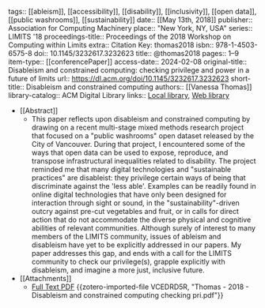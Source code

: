 tags:: [[ableism]], [[accessibility]], [[disability]], [[inclusivity]], [[open data]], [[public washrooms]], [[sustainability]]
date:: [[May 13th, 2018]]
publisher:: Association for Computing Machinery
place:: "New York, NY, USA"
series:: LIMITS '18
proceedings-title:: Proceedings of the 2018 Workshop on Computing within Limits
extra:: Citation Key: thomas2018
isbn:: 978-1-4503-6575-8
doi:: 10.1145/3232617.3232623
title:: @thomas2018
pages:: 1–9
item-type:: [[conferencePaper]]
access-date:: 2024-02-08
original-title:: Disableism and constrained computing: checking privilege and power in a future of limits
url:: https://dl.acm.org/doi/10.1145/3232617.3232623
short-title:: Disableism and constrained computing
authors:: [[Vanessa Thomas]]
library-catalog:: ACM Digital Library
links:: [Local library](zotero://select/groups/2386895/items/DZBJ3D6X), [Web library](https://www.zotero.org/groups/2386895/items/DZBJ3D6X)

- [[Abstract]]
	- This paper reflects upon disableism and constrained computing by drawing on a recent multi-stage mixed methods research project that focused on a "public washrooms" open dataset released by the City of Vancouver. During that project, I encountered some of the ways that open data can be used to expose, reproduce, and transpose infrastructural inequalities related to disability. The project reminded me that many digital technologies and "sustainable practices" are disableist: they privilege certain ways of being that discriminate against the 'less able'. Examples can be readily found in online digital technologies that have only been designed for interaction through sight or sound, in the "sustainability"-driven outcry against pre-cut vegetables and fruit, or in calls for direct action that do not accommodate the diverse physical and cognitive abilities of relevant communities. Although surely of interest to many members of the LIMITS community, issues of ableism and disableism have yet to be explicitly addressed in our papers. My paper addresses this gap, and ends with a call for the LIMITS community to check our privilege(s), grapple explicitly with disableism, and imagine a more just, inclusive future.
- [[Attachments]]
	- [Full Text PDF](https://dl.acm.org/doi/pdf/10.1145/3232617.3232623) {{zotero-imported-file VCEDRD5R, "Thomas - 2018 - Disableism and constrained computing checking pri.pdf"}}